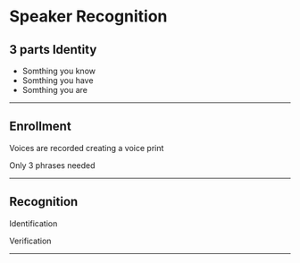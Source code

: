# Speaker Recognition

## 3 parts Identity

* Somthing you know
* Somthing you have
* Somthing you are

---

## Enrollment

Voices are recorded creating a voice print

Only 3 phrases needed

---



## Recognition

Identification

Verification

---




